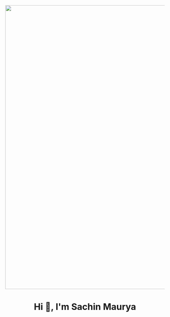  <div style="text-align: center;">
       
  <img src = "https://d2r55xnwy6nx47.cloudfront.net/uploads/2023/06/GroupIsomorphism-byKikiLjung-Lede-scaled.webp" alt = "" width = "900px"> 
    </div>
    <h1 align="center">Hi 👋, I'm Sachin Maurya</h1>
   
    

